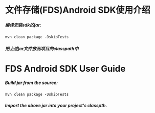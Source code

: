 文件存储(FDS)Android SDK使用介绍
=============================
##### 编译安装sdk的jar:

    mvn clean package -DskipTests

##### 把上述jar文件放到项目的classpath中

FDS Android SDK User Guide
========================
##### Build jar from the source:

    mvn clean package -DskipTests

##### Import the above jar into your project's classpth.